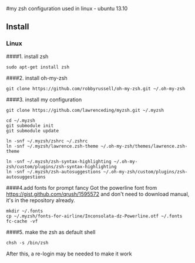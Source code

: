 #my zsh configuration used in linux - ubuntu 13.10
## Install
### Linux
####1. install zsh
```
sudo apt-get install zsh
```
####2. install oh-my-zsh
```
git clone https://github.com/robbyrussell/oh-my-zsh.git ~/.oh-my-zsh
```
####3. install my configuration
```
git clone https://github.com/lawrenceding/myzsh.git ~/.myzsh

cd ~/.myzsh
git submodule init
git submodule update

ln -snf ~/.myzsh/zshrc ~/.zshrc
ln -snf ~/.myzsh/lawrence.zsh-theme ~/.oh-my-zsh/themes/lawrence.zsh-theme

ln -snf ~/.myzsh/zsh-syntax-highlighting ~/.oh-my-zsh/custom/plugins/zsh-syntax-highlighting
ln -snf ~/.myzsh/zsh-autosuggestions ~/.oh-my-zsh/custom/plugins/zsh-autosuggestions
```
####4.add fonts for prompt fancy
Got the powerline font from https://gist.github.com/qrush/1595572
and don't need to download manual, it's in the repository already.
```
mkdir ~/.fonts
cp ~/.myzsh/fonts-for-airline/Inconsolata-dz-Powerline.otf ~/.fonts
fc-cache -vf
```
####5. make the zsh as default shell
```
chsh -s /bin/zsh
```
After this, a re-login may be needed to make it work
